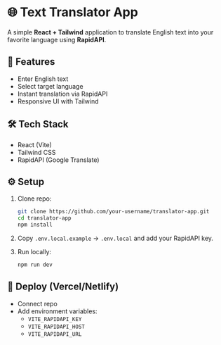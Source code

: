 # 🌐 Text Translator App

A simple **React + Tailwind** application to translate English text into your favorite language using **RapidAPI**.

## 🚀 Features
- Enter English text
- Select target language
- Instant translation via RapidAPI
- Responsive UI with Tailwind

## 🛠️ Tech Stack
- React (Vite)
- Tailwind CSS
- RapidAPI (Google Translate)

## ⚙️ Setup

1. Clone repo:
   ```bash
   git clone https://github.com/your-username/translator-app.git
   cd translator-app
   npm install
   ```

2. Copy `.env.local.example` → `.env.local` and add your RapidAPI key.

3. Run locally:
   ```bash
   npm run dev
   ```

## 🚀 Deploy (Vercel/Netlify)
- Connect repo
- Add environment variables:
  - `VITE_RAPIDAPI_KEY`
  - `VITE_RAPIDAPI_HOST`
  - `VITE_RAPIDAPI_URL`
